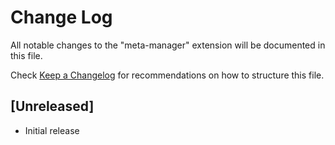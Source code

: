 # Change Log

All notable changes to the "meta-manager" extension will be documented in this file.

Check [Keep a Changelog](http://keepachangelog.com/) for recommendations on how to structure this file.

## [Unreleased]

- Initial release